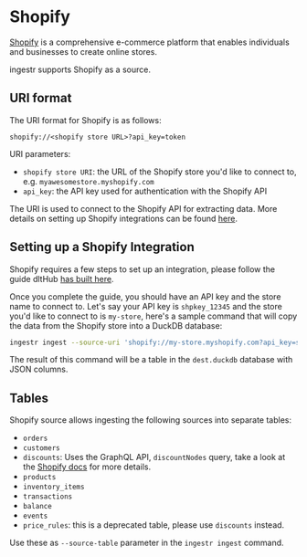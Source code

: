 # Shopify
[Shopify](https://www.shopify.com/) is a comprehensive e-commerce platform that enables individuals and businesses to create online stores.

ingestr supports Shopify as a source.

## URI format
The URI format for Shopify is as follows:

```plaintext
shopify://<shopify store URL>?api_key=token
```

URI parameters:
- `shopify store URI`: the URL of the Shopify store you'd like to connect to, e.g. `myawesomestore.myshopify.com`
- `api_key`: the API key used for authentication with the Shopify API

The URI is used to connect to the Shopify API for extracting data. More details on setting up Shopify integrations can be found [here](https://shopify.dev/docs/admin-api/getting-started).

## Setting up a Shopify Integration

Shopify requires a few steps to set up an integration, please follow the guide dltHub [has built here](https://dlthub.com/docs/dlt-ecosystem/verified-sources/shopify#setup-guide).

Once you complete the guide, you should have an API key and the store name to connect to. Let's say your API key is `shpkey_12345` and the store you'd like to connect to is `my-store`, here's a sample command that will copy the data from the Shopify store into a DuckDB database:

```sh
ingestr ingest --source-uri 'shopify://my-store.myshopify.com?api_key=shpkey_12345' --source-table 'orders' --dest-uri duckdb:///dest.duckdb --dest-table 'shopify.orders'
```

The result of this command will be a table in the `dest.duckdb` database with JSON columns.

## Tables
Shopify source allows ingesting the following sources into separate tables:
- `orders`
- `customers`
- `discounts`: Uses the GraphQL API, `discountNodes` query, take a look at the [Shopify docs](https://shopify.dev/docs/api/admin-graphql/2024-07/queries/discountNodes) for more details.
- `products`
- `inventory_items`
- `transactions`
- `balance`
- `events`
- `price_rules`: this is a deprecated table, please use `discounts` instead.

Use these as `--source-table` parameter in the `ingestr ingest` command.